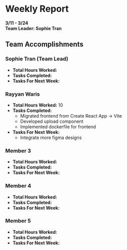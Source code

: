 # Weekly Report  
**3/11 - 3/24**  
**Team Leader: Sophie Tran**

## Team Accomplishments  
### Sophie Tran (Team Lead)
- **Total Hours Worked:**
- **Tasks Completed:**
- **Tasks For Next Week:**

### Rayyan Waris
- **Total Hours Worked:** 10
- **Tasks Completed:**
  - Migrated frontend from Create React App -> Vite
  - Developed upload component
  - Implemented dockerfile for frontend 
- **Tasks For Next Week:**
  - Integrate more figma designs

### Member 3
- **Total Hours Worked:**
- **Tasks Completed:**
- **Tasks For Next Week:**

### Member 4
- **Total Hours Worked:**
- **Tasks Completed:**
- **Tasks For Next Week:**

### Member 5
- **Total Hours Worked:**
- **Tasks Completed:**
- **Tasks For Next Week:**
